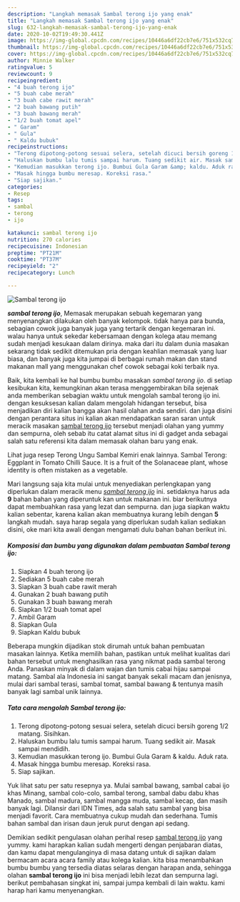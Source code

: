 ```yaml
---
description: "Langkah memasak Sambal terong ijo yang enak"
title: "Langkah memasak Sambal terong ijo yang enak"
slug: 632-langkah-memasak-sambal-terong-ijo-yang-enak
date: 2020-10-02T19:49:30.441Z
image: https://img-global.cpcdn.com/recipes/10446a6df22cb7e6/751x532cq70/sambal-terong-ijo-foto-resep-utama.jpg
thumbnail: https://img-global.cpcdn.com/recipes/10446a6df22cb7e6/751x532cq70/sambal-terong-ijo-foto-resep-utama.jpg
cover: https://img-global.cpcdn.com/recipes/10446a6df22cb7e6/751x532cq70/sambal-terong-ijo-foto-resep-utama.jpg
author: Minnie Walker
ratingvalue: 5
reviewcount: 9
recipeingredient:
- "4 buah terong ijo"
- "5 buah cabe merah"
- "3 buah cabe rawit merah"
- "2 buah bawang putih"
- "3 buah bawang merah"
- "1/2 buah tomat apel"
- " Garam"
- " Gula"
- " Kaldu bubuk"
recipeinstructions:
- "Terong dipotong-potong sesuai selera, setelah dicuci bersih goreng 1/2 matang. Sisihkan."
- "Haluskan bumbu lalu tumis sampai harum. Tuang sedikit air. Masak sampai mendidih."
- "Kemudian masukkan terong ijo. Bumbui Gula Garam &amp; kaldu. Aduk rata."
- "Masak hingga bumbu meresap. Koreksi rasa."
- "Siap sajikan."
categories:
- Resep
tags:
- sambal
- terong
- ijo

katakunci: sambal terong ijo 
nutrition: 270 calories
recipecuisine: Indonesian
preptime: "PT21M"
cooktime: "PT37M"
recipeyield: "2"
recipecategory: Lunch

---
```



![Sambal terong ijo](https://img-global.cpcdn.com/recipes/10446a6df22cb7e6/751x532cq70/sambal-terong-ijo-foto-resep-utama.jpg)

<b><i>sambal terong ijo</i></b>, Memasak merupakan sebuah kegemaran yang menyenangkan dilakukan oleh banyak kelompok. tidak hanya para bunda, sebagian cowok juga banyak juga yang tertarik dengan kegemaran ini. walau hanya untuk sekedar kebersamaan dengan kolega atau memang sudah menjadi kesukaan dalam dirinya. maka dari itu dalam dunia masakan sekarang tidak sedikit ditemukan pria dengan keahlian memasak yang luar biasa, dan banyak juga kita jumpai di berbagai rumah makan dan stand makanan mall yang menggunakan chef cowok sebagai koki terbaik nya.

Baik, kita kembali ke hal bumbu bumbu masakan <i>sambal terong ijo</i>. di setiap kesibukan kita, kemungkinan akan terasa menggembirakan bila sejenak anda memberikan sebagian waktu untuk mengolah sambal terong ijo ini. dengan kesuksesan kalian dalam mengolah hidangan tersebut, bisa menjadikan diri kalian bangga akan hasil olahan anda sendiri. dan juga disini dengan perantara situs ini kalian akan mendapatkan saran saran untuk meracik masakan <u>sambal terong ijo</u> tersebut menjadi olahan yang yummy dan sempurna, oleh sebab itu catat alamat situs ini di gadget anda sebagai salah satu referensi kita dalam memasak olahan baru yang enak.

Lihat juga resep Terong Ungu Sambal Kemiri enak lainnya. Sambal Terong: Eggplant in Tomato Chilli Sauce. It is a fruit of the Solanaceae plant, whose identity is often mistaken as a vegetable.


Mari langsung saja kita mulai untuk menyediakan perlengkapan yang diperlukan dalam meracik menu <u><i>sambal terong ijo</i></u> ini. setidaknya harus ada <b>9</b> bahan bahan yang diperuntuk kan untuk makanan ini. biar berikutnya dapat membuahkan rasa yang lezat dan sempurna. dan juga siapkan waktu kalian sebentar, karena kalian akan membuatnya kurang lebih dengan <b>5</b> langkah mudah. saya harap segala yang diperlukan sudah kalian sediakan disini, oke mari kita awali dengan mengamati dulu bahan bahan berikut ini.

<!--inarticleads1-->

##### Komposisi dan bumbu yang digunakan dalam pembuatan Sambal terong ijo:

1. Siapkan 4 buah terong ijo
1. Sediakan 5 buah cabe merah
1. Siapkan 3 buah cabe rawit merah
1. Gunakan 2 buah bawang putih
1. Gunakan 3 buah bawang merah
1. Siapkan 1/2 buah tomat apel
1. Ambil  Garam
1. Siapkan  Gula
1. Siapkan  Kaldu bubuk


Beberapa mungkin dijadikan stok dirumah untuk bahan pembuatan masakan lainnya. Ketika memilih bahan, pastikan untuk melihat kualitas dari bahan tersebut untuk menghasilkan rasa yang nikmat pada sambal terong Anda. Panaskan minyak di dalam wajan dan tumis cabai hijau sampai matang. Sambal ala Indonesia ini sangat banyak sekali macam dan jenisnya, mulai dari sambal terasi, sambal tomat, sambal bawang &amp; tentunya masih banyak lagi sambal unik lainnya. 

<!--inarticleads2-->

##### Tata cara mengolah Sambal terong ijo:

1. Terong dipotong-potong sesuai selera, setelah dicuci bersih goreng 1/2 matang. Sisihkan.
1. Haluskan bumbu lalu tumis sampai harum. Tuang sedikit air. Masak sampai mendidih.
1. Kemudian masukkan terong ijo. Bumbui Gula Garam &amp; kaldu. Aduk rata.
1. Masak hingga bumbu meresap. Koreksi rasa.
1. Siap sajikan.


Yuk lihat satu per satu resepnya ya. Mulai sambal bawang, sambal cabai ijo khas Minang, sambal colo-colo, sambal terong, sambal dabu dabu khas Manado, sambal madura, sambal mangga muda, sambal kecap, dan masih banyak lagi. Dilansir dari IDN Times, ada salah satu sambal yang bisa menjadi favorit. Cara membuatnya cukup mudah dan sederhana. Tumis bahan sambal dan irisan daun jeruk purut dengan api sedang. 

Demikian sedikit pengulasan olahan perihal resep <u>sambal terong ijo</u> yang yummy. kami harapkan kalian sudah mengerti dengan penjabaran diatas, dan kamu dapat mengulanginya di masa datang untuk di sajikan dalam bermacam acara acara family atau kolega kalian. kita bisa menambahkan bumbu bumbu yang tersedia diatas selaras dengan harapan anda, sehingga olahan <b>sambal terong ijo</b> ini bisa menjadi lebih lezat dan sempurna lagi. berikut pembahasan singkat ini, sampai jumpa kembali di lain waktu. kami harap hari kamu menyenangkan.
